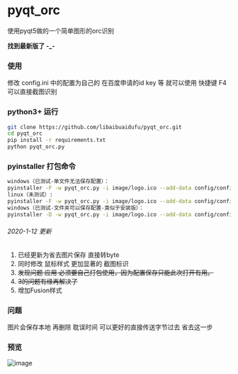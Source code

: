 # pyqt_orc
使用pyqt5做的一个简单图形的orc识别

**找到最新版了 -_-**

### 使用
修改 config.ini 中的配置为自己的 在百度申请的id key 等 就可以使用
快捷键 F4 可以直接截图识别

### python3+ 运行

```bash
git clone https://github.com/libaibuaidufu/pyqt_orc.git
cd pyqt_orc
pip install -r requirements.txt
python pyqt_orc.py
```

### pyinstaller 打包命令

```bash
windows（已测试-单文件无法保存配置）：
pyinstaller -F -w pyqt_orc.py -i image/logo.ico --add-data config/config.ini;config --add-data image/logo.ico;image
linux（未测试）:
pyinstaller -F -w pyqt_orc.py -i image/logo.ico --add-data config/config.ini:config --add-data image/logo.ico:image
windows（已测试-文件夹可以保存配置-类似于安装版）：
pyinstaller -D -w pyqt_orc.py -i image/logo.ico --add-data config/config.ini;config --add-data image/logo.ico;image
```

###### 2020-1-12 更新

1. 已经更新为省去图片保存 直接转byte
2. 同时修改 鼠标样式 更加显著的 截图标识
3. ~~发现问题 应用 必须要自己打包使用，因为配置保存只能此次打开有用。~~
4. ~~3的问题有缘再解决了~~
5. 增加Fusion样式



### 问题

图片会保存本地 再删除 耽误时间 可以更好的直接传送字节过去 省去这一步

### 预览
![image](https://github.com/libaibuaidufu/pyqt_orc/blob/master/preview.png)